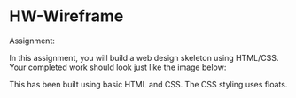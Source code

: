 # HW-Wireframe
Assignment:

In this assignment, you will build a web design skeleton using HTML/CSS. Your completed work should look just like the image below:

This has been built using basic HTML and CSS.  The CSS styling uses floats.

